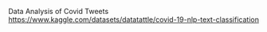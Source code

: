 Data Analysis of Covid Tweets
https://www.kaggle.com/datasets/datatattle/covid-19-nlp-text-classification
